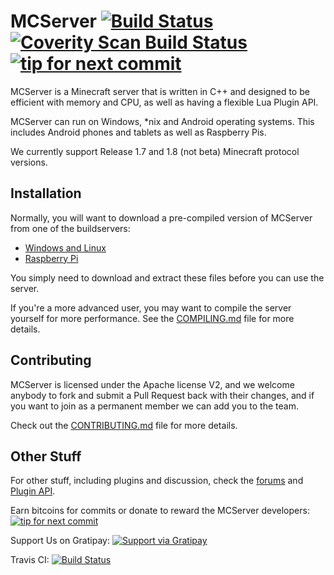 MCServer [![Build Status](http://img.shields.io/travis/mc-server/MCServer.svg)](https://travis-ci.org/mc-server/MCServer) [![Coverity Scan Build Status](https://scan.coverity.com/projects/1930/badge.svg)](https://scan.coverity.com/projects/1930) [![tip for next commit](http://tip4commit.com/projects/74.svg)](http://tip4commit.com/projects/74)
========

MCServer is a Minecraft server that is written in C++ and designed to be efficient with memory and CPU, as well as having a flexible Lua Plugin API.

MCServer can run on Windows, *nix and Android operating systems. This includes Android phones and tablets as well as Raspberry Pis. 

We currently support Release 1.7 and 1.8 (not beta) Minecraft protocol versions.

Installation
------------

Normally, you will want to download a pre-compiled version of MCServer from one of the buildservers:

 * [Windows and Linux](http://builds.cuberite.org)
 * [Raspberry Pi](http://builds.cuberite.org)

You simply need to download and extract these files before you can use the server. 

If you're a more advanced user, you may want to compile the server yourself for more performance. See the [COMPILING.md](https://github.com/mc-server/MCServer/blob/master/COMPILING.md) file for more details.

Contributing
------------

MCServer is licensed under the Apache license V2, and we welcome anybody to fork and submit a Pull Request back with their changes, and if you want to join as a permanent member we can add you to the team.

Check out the [CONTRIBUTING.md](https://github.com/mc-server/MCServer/blob/master/CONTRIBUTING.md) file for more details.

Other Stuff
-----------

For other stuff, including plugins and discussion, check the [forums](http://forum.mc-server.org) and [Plugin API](http://mc-server.xoft.cz/LuaAPI/).

Earn bitcoins for commits or donate to reward the MCServer developers: [![tip for next commit](http://tip4commit.com/projects/74.svg)](http://tip4commit.com/projects/74)

Support Us on Gratipay: [![Support via Gratipay](http://img.shields.io/gittip/cuberite_team.svg)](https://www.gratipay.com/cuberite_team)

Travis CI: [![Build Status](http://img.shields.io/travis/mc-server/MCServer.svg)](https://travis-ci.org/mc-server/MCServer)

